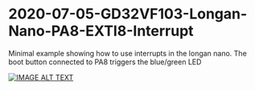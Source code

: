 # 2020-07-05-GD32VF103-Longan-Nano-PA8-EXTI8-Interrupt
Minimal example showing how to use interrupts in the longan nano. The boot button connected to PA8 triggers the blue/green LED
  
[![IMAGE ALT TEXT](http://img.youtube.com/vi/f135I4lzgCA/0.jpg)](http://www.youtube.com/watch?v=f135I4lzgCA "PA8 Interrupt Test")  
